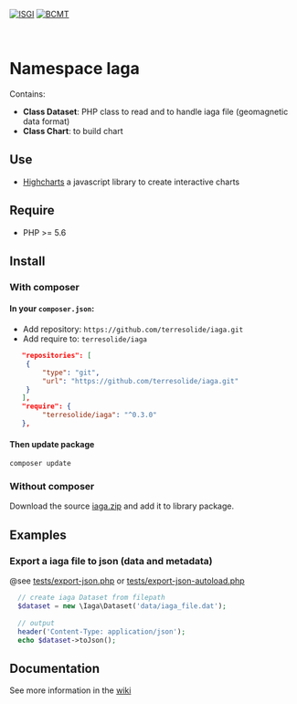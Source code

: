 
[![ISGI](https://www7.obs-mip.fr/wp-content-aeris/uploads/sites/4/2019/07/logo_ISGI_2-150x150.png)](http://isgi.unistra.fr/)
[![BCMT](https://www7.obs-mip.fr/wp-content-aeris/uploads/sites/4/2017/12/bcmt-e1562157506384.png)](http://www.bcmt.fr/)

&#x202F;
# Namespace Iaga 

Contains:
 * **Class Dataset**: PHP class to read and to handle iaga file (geomagnetic data format)
 * **Class Chart**: to build chart 

## Use
 * [Highcharts](https://www.highcharts.com/) a javascript library to create interactive charts
 
## Require
 * PHP >= 5.6 
 
## Install
### With composer
#### In your `composer.json`:
 * Add repository: `https://github.com/terresolide/iaga.git`
 * Add require to: `terresolide/iaga`

```json
   "repositories": [
	{
	    "type": "git",
	    "url": "https://github.com/terresolide/iaga.git"
	}
   ],
   "require": {
        "terresolide/iaga": "^0.3.0"
   },
```

#### Then update package  
```
composer update
```
### Without composer
Download the source [iaga.zip](https://github.com/terresolide/iaga/archive/master.zip) and add it to library package.

## Examples 
### Export a iaga file to json (data and metadata)
@see [tests/export-json.php](https://raw.githubusercontent.com/terresolide/iaga/master/tests/export-json.php) or [tests/export-json-autoload.php](https://raw.githubusercontent.com/terresolide/iaga/master/tests/export-json-autoload.php)

```php
  // create iaga Dataset from filepath
  $dataset = new \Iaga\Dataset('data/iaga_file.dat');
  
  // output
  header('Content-Type: application/json');
  echo $dataset->toJson();
```

## Documentation
See more information in the [wiki](https://github.com/terresolide/iaga/wiki)
